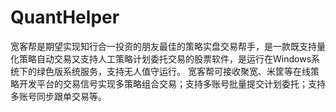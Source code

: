 # QuantHelper
宽客帮是期望实现知行合一投资的朋友最佳的策略实盘交易帮手，是一款既支持量化策略自动交易又支持人工策略计划委托交易的股票软件，是运行在Windows系统下的绿色版系统服务，支持无人值守运行。
宽客帮可接收聚宽、米筐等在线策略开发平台的交易信号实现多策略组合交易；支持多账号批量提交计划委托；支持多账号同步跟单交易等。
